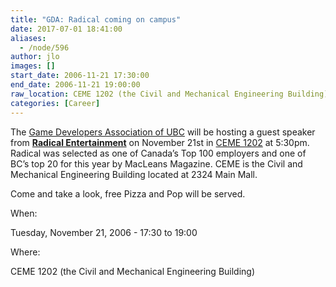 ```yaml
---
title: "GDA: Radical coming on campus"
date: 2017-07-01 18:41:00
aliases:
  - /node/596
author: jlo
images: []
start_date: 2006-11-21 17:30:00
end_date: 2006-11-21 19:00:00
raw_location: CEME 1202 (the Civil and Mechanical Engineering Building)
categories: [Career]
---
```


The [Game Developers Association of UBC](http://www.gdaubc.com) will be hosting a guest speaker from [**Radical Entertainment**](http://www.radical.ca/) on November 21st in [CEME 1202](http://regi4.adm.ubc.ca/classroomservices/function/viewlocation?userEvent=ShowLocation&buildingID=CEME&roomID=1202) at 5:30pm. Radical was selected as one of Canada’s Top 100 employers and one of BC’s top 20 for this year by MacLeans Magazine. CEME is the Civil and Mechanical Engineering Building located at 2324 Main Mall.

Come and take a look, free Pizza and Pop will be served.

When: 

Tuesday, November 21, 2006 - 17:30 to 19:00

Where: 

CEME 1202 (the Civil and Mechanical Engineering Building)
